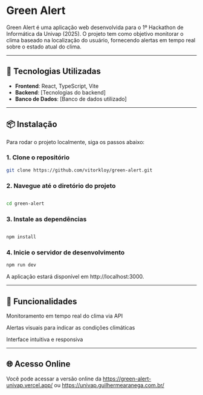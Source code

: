 # Green Alert

Green Alert é uma aplicação web desenvolvida para o 1º Hackathon de Informática da Univap (2025). O projeto tem como objetivo monitorar o clima baseado na localização do usuário, fornecendo alertas em tempo real sobre o estado atual do clima.

---

## 🚀 Tecnologias Utilizadas

- **Frontend**: React, TypeScript, Vite  
- **Backend**: [Tecnologias do backend]  
- **Banco de Dados**: [Banco de dados utilizado]  

---

## 📦 Instalação

Para rodar o projeto localmente, siga os passos abaixo:

### 1. Clone o repositório
```bash
git clone https://github.com/vitorkloy/green-alert.git
```
### 2. Navegue até o diretório do projeto
```bash

cd green-alert
```
### 3. Instale as dependências
```bash

npm install
```
### 4. Inicie o servidor de desenvolvimento
```bash
npm run dev
```

A aplicação estará disponível em http://localhost:3000.


---

## 🔧 Funcionalidades

Monitoramento em tempo real do clima via API

Alertas visuais para indicar as condições climáticas

Interface intuitiva e responsiva



---

## 🌐 Acesso Online

Você pode acessar a versão online da https://green-alert-univap.vercel.app/
ou https://univap.guilhermearanega.com.br/
